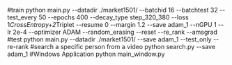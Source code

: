 #train
python main.py --datadir ./market1501/ --batchid 16 --batchtest 32 --test_every 50 --epochs 400 --decay_type step_320_380 --loss 1*CrossEntropy+2*Triplet --resume 0 --margin 1.2 --save adam_1 --nGPU 1  --lr 2e-4 --optimizer ADAM --random_erasing --reset --re_rank --amsgrad
#test
python main.py --datadir ./market1501/ --save adam_1 --test_only --re-rank
#search a specific person from a video
python search.py --save adam_1
#Windows Application
python main_window.py
